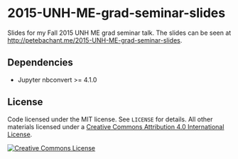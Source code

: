# 2015-UNH-ME-grad-seminar-slides

Slides for my Fall 2015 UNH ME grad seminar talk. The slides can be seen at
http://petebachant.me/2015-UNH-ME-grad-seminar-slides.


## Dependencies

* Jupyter nbconvert >= 4.1.0


## License

Code licensed under the MIT license. See `LICENSE` for details.
All other materials licensed under a <a rel="license" href="http://creativecommons.org/licenses/by/4.0/">
Creative Commons Attribution 4.0 International License</a>.

<a rel="license" href="http://creativecommons.org/licenses/by/4.0/">
<img alt="Creative Commons License" style="border-width:0" src="http://i.creativecommons.org/l/by/4.0/88x31.png" />
</a>
